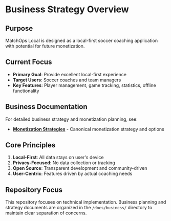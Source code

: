 # Business Strategy Overview

## Purpose
MatchOps Local is designed as a local-first soccer coaching application with potential for future monetization.

## Current Focus
- **Primary Goal**: Provide excellent local-first experience
- **Target Users**: Soccer coaches and team managers
- **Key Features**: Player management, game tracking, statistics, offline functionality

## Business Documentation
For detailed business strategy and monetization planning, see:
- **[Monetization Strategies](../07-business/monetization-strategies.md)** - Canonical monetization strategy and options

## Core Principles
1. **Local-First**: All data stays on user's device
2. **Privacy-Focused**: No data collection or tracking
3. **Open Source**: Transparent development and community-driven
4. **User-Centric**: Features driven by actual coaching needs

## Repository Focus
This repository focuses on technical implementation. Business planning and strategy documents are organized in the `/docs/business/` directory to maintain clear separation of concerns.
